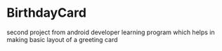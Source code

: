 # BirthdayCard
second project from android developer learning program which helps in making basic layout of a greeting card
